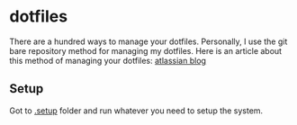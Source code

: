 # dotfiles
There are a hundred ways to manage your dotfiles. Personally, I use the git bare repository method for managing my dotfiles. Here is an article about this method of managing your dotfiles: [atlassian blog](https://developer.atlassian.com/blog/2016/02/best-way-to-store-dotfiles-git-bare-repo/)

## Setup
Got to [.setup](https://github.com/EirikReiestad/dotfiles/tree/development/.config/.setup) folder and run whatever you need to setup the system.
